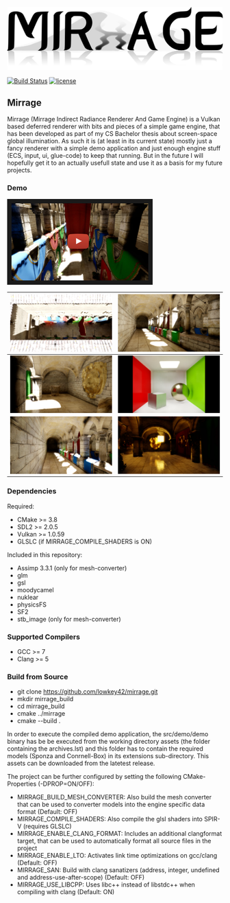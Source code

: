 [![Mirrage logo](/logo.svg)]()

[![Build Status](https://travis-ci.org/lowkey42/mirrage.svg?branch=develop)](https://travis-ci.org/lowkey42/mirrage)
[![license](https://img.shields.io/github/license/mashape/apistatus.svg)](/LICENSE)

## Mirrage

Mirrage (Mirrage Indirect Radiance Renderer And Game Engine) is a Vulkan based deferred renderer with bits and pieces of a simple game engine, that has been developed as part of my CS Bachelor thesis about screen-space global illumination. As such it is (at least in its current state) mostly just a fancy renderer with a simple demo application and just enough engine stuff (ECS, input, ui, glue-code) to keep that running. But in the future I will hopefully get it to an actually usefull state and use it as a basis for my future projects.


### Demo
<a href="http://www.youtube.com/watch?feature=player_embedded&v=e1NXM5U4Rig" target="_blank"><img src="screenshots/video_thumbnail.jpeg" alt="Demo Video" height="180" border="10" /></a>

| ![](screenshots/top_down.jpeg) | ![](screenshots/hallway_1.jpeg) |
|------------------|------------------|
| ![](screenshots/metal.jpeg) | ![](screenshots/cornell.jpeg) |
| ![](screenshots/hallway_2.jpeg) | ![](screenshots/light_cube.jpeg) |


### Dependencies
Required:
- CMake >= 3.8
- SDL2 >= 2.0.5
- Vulkan >= 1.0.59
- GLSLC (if MIRRAGE_COMPILE_SHADERS is ON)


Included in this repository:
- Assimp 3.3.1 (only for mesh-converter)
- glm
- gsl
- moodycamel
- nuklear
- physicsFS
- SF2
- stb_image (only for mesh-converter)


### Supported Compilers
- GCC >= 7
- Clang >= 5


### Build from Source
- git clone https://github.com/lowkey42/mirrage.git
- mkdir mirrage_build
- cd mirrage_build
- cmake ../mirrage
- cmake --build .

In order to execute the compiled demo application, the src/demo/demo binary has be be executed from the working directory assets (the folder containing the archives.lst) and this folder has to contain the required models (Sponza and Conrnell-Box) in its extensions sub-directory. This assets can be downloaded from the latetest release.

The project can be further configured by setting the following CMake-Properties (-DPROP=ON/OFF):
- MIRRAGE_BUILD_MESH_CONVERTER: Also build the mesh converter that can be used to converter models into the engine specific data format (Default: OFF)
- MIRRAGE_COMPILE_SHADERS: Also compile the glsl shaders into SPIR-V (requires GLSLC)
- MIRRAGE_ENABLE_CLANG_FORMAT: Includes an additional clangformat target, that can be used to automatically format all source files in the project
- MIRRAGE_ENABLE_LTO: Activates link time optimizations on gcc/clang (Default: OFF)
- MIRRAGE_SAN: Build with clang sanatizers (address, integer, undefined and address-use-after-scope) (Default: OFF)
- MIRRAGE_USE_LIBCPP: Uses libc++ instead of libstdc++ when compiling with clang (Default: ON)
